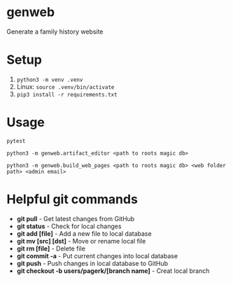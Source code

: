 # genweb
Generate a family history website


# Setup

1. `python3 -m venv .venv`
1. Linux: `source .venv/bin/activate`
1. `pip3 install -r requirements.txt`


# Usage

`pytest`

`python3 -m genweb.artifact_editor <path to roots magic db>`

`python3 -m genweb.build_web_pages <path to roots magic db> <web folder path> <admin email>`


# Helpful git commands

- **git pull** - Get latest changes from GitHub
- **git status** - Check for local changes
- **git add [file]** - Add a new file to local database
- **git mv [src] [dst]** - Move or rename local file
- **git rm [file]** - Delete file
- **git commit -a** - Put current changes into local database
- **git push** - Push changes in local database to GitHub
- **git checkout -b users/pagerk/[branch name]** - Creat local branch
